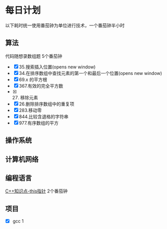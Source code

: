 # 每日计划
以下耗时统一使用番茄钟为单位进行技术，一个番茄钟半小时
## 算法
代码随想录数组题 5个番茄钟
- [x] 35.搜索插入位置(opens new window)
- [x] 34.在排序数组中查找元素的第一个和最后一个位置(opens new window)
- [x] 69.x 的平方根
- [x] 367.有效的完全平方数
- [x] 27. 移除元素
- [x] 26.删除排序数组中的重复项
- [x] 283.移动零
- [x] 844.比较含退格的字符串
- [x] 977.有序数组的平方
## 操作系统
## 计算机网络
## 编程语言
[C++知识点-this指针](https://blog.csdn.net/EJoft/article/details/122903952) 2个番茄钟
## 项目
- [x] gcc 1